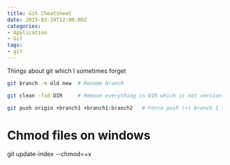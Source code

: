 ```yaml
---
title: Git Cheatsheet
date: 2015-03-19T12:00:00Z
categories:
- Application
- Git
tags:
- git
---
```


Things about git which I sometimes forget

```bash
git branch -m old new  # Rename branch

git clean -fxd DIR     # Remove everything in DIR which is not version controlled.

git push origin +branch1 +branch1:branch2   # Force push (+) branch 1 to branch1 and branch2 on origin
```

# Chmod files on windows
git update-index --chmod=+x <file>

